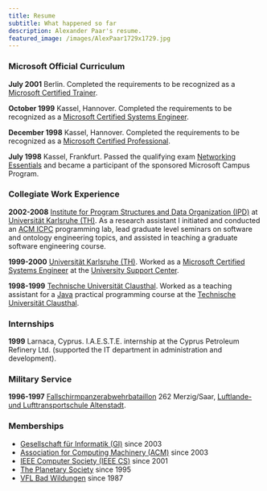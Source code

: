 ```yaml
---
title: Resume
subtitle: What happened so far
description: Alexander Paar's resume.
featured_image: /images/AlexPaar1729x1729.jpg
---
```


### Microsoft Official Curriculum

**July 2001** Berlin. Completed the requirements to be recognized as a [Microsoft Certified Trainer](/images/blog/microsoft-official-curriculum/mct.jpg).

**October 1999** Kassel, Hannover. Completed the requirements to be recognized as a [Microsoft Certified Systems Engineer](/images/blog/microsoft-official-curriculum/mcse.jpg).

**December 1998** Kassel, Hannover. Completed the requirements to be recognized as a [Microsoft Certified Professional](/images/blog/microsoft-official-curriculum/mcp.jpg).

**July 1998** Kassel, Frankfurt. Passed the qualifying exam [Networking Essentials](/images/blog/microsoft-official-curriculum/networking-essentials.jpg) and became a participant of the sponsored Microsoft Campus Program.


### Collegiate Work Experience

**2002-2008** [Institute for Program Structures and Data Organization (IPD)](http://wwwipd.ira.uka.de/) at [Universität Karlsruhe (TH)](http://www.uni-karlsruhe.de/). As a research assistant I initiated and conducted an [ACM ICPC](http://icpc.baylor.edu/) programming lab, lead graduate level seminars on software and ontology engineering topics, and assisted in teaching a graduate software engineering course.

**1999-2000** [Universität Karlsruhe (TH)](http://www.uni-karlsruhe.de/). Worked as a [Microsoft Certified Systems Engineer](http://en.wikipedia.org/wiki/Microsoft_Certified_Professional#Microsoft_Certified_Systems_Engineer_or_M.C.S.E.) at the [University Support Center](https://www.escde.net/).

**1998-1999** [Technische Universität Clausthal](http://www.tu-clausthal.de/). Worked as a teaching assistant for a [Java](http://en.wikipedia.org/wiki/Java_(programming_language)) practical programming course at the [Technische Universität Clausthal](http://www.in.tu-clausthal.de/).


### Internships

**1999** Larnaca, Cyprus. I.A.E.S.T.E. internship at the Cyprus Petroleum Refinery Ltd. (supported the IT department in administration and development).


### Military Service

**1996-1997** [Fallschirmpanzerabwehrbataillon](http://de.wikipedia.org/wiki/Liste_der_Fallschirmj%C3%A4gerverb%C3%A4nde_der_Bundeswehr#Fallschirmpanzerabwehrbataillone) 262 Merzig/Saar, [Luftlande- und Lufttransportschule Altenstadt](http://de.wikipedia.org/wiki/Luftlande-_und_Lufttransportschule).


### Memberships

- [Gesellschaft für Informatik (GI)](https://gi.de/) since 2003
- [Association for Computing Machinery (ACM)](https://www.acm.org/) since 2003
- [IEEE Computer Society (IEEE CS)](https://www.computer.org/) since 2001
- [The Planetary Society](http://planetary.org/) since 1995
- [VFL Bad Wildungen](http://www.vfl-badwildungen.de/) since 1987
